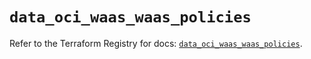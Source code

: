 # `data_oci_waas_waas_policies`

Refer to the Terraform Registry for docs: [`data_oci_waas_waas_policies`](https://registry.terraform.io/providers/oracle/oci/6.18.0/docs/data-sources/waas_waas_policies).
